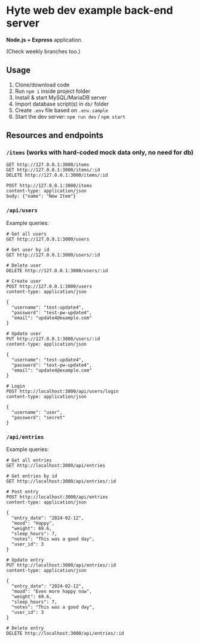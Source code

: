 # Hyte web dev example back-end server

**Node.js + Express** application.

(Check weekly branches too.)

## Usage

1. Clone/download code
2. Run `npm i` inside project folder
3. Install & start MySQL/MariaDB server
4. Import database script(s) in `db/` folder
5. Create `.env` file based on `.env.sample`
6. Start the dev server: `npm run dev` / `npm start`

## Resources and endpoints

### `/items` (works with hard-coded mock data only, no need for db)

```http
GET http://127.0.0.1:3000/items
GET http://127.0.0.1:3000/items/:id
DELETE http://127.0.0.1:3000/items/:id

POST http://127.0.0.1:3000/items
content-type: application/json
body: {"name": "New Item"}
```

### `/api/users`

Example queries:

```http
# Get all users
GET http://127.0.0.1:3000/users

# Get user by id
GET http://127.0.0.1:3000/users/:id

# Delete user
DELETE http://127.0.0.1:3000/users/:id

# Create user
POST http://127.0.0.1:3000/users
content-type: application/json

{
  "username": "test-update4",
  "password": "test-pw-update4",
  "email": "update4@example.com"
}

# Update user
PUT http://127.0.0.1:3000/users/:id
content-type: application/json

{
  "username": "test-update4",
  "password": "test-pw-update4",
  "email": "update4@example.com"
}

# Login
POST http://localhost:3000/api/users/login
content-type: application/json

{
  "username": "user",
  "password": "secret"
}

```

### `/api/entries`

Example queries:

```http
# Get all entries
GET http://localhost:3000/api/entries

# Get entries by id
GET http://localhost:3000/api/entries/:id

# Post entry
POST http://localhost:3000/api/entries
content-type: application/json

{
  "entry_date": "2024-02-12",
  "mood": "Happy",
  "weight": 69.6,
  "sleep_hours": 7,
  "notes": "This was a good day",
  "user_id": 3
}

# Update entry
PUT http://localhost:3000/api/entries/:id
content-type: application/json

{
  "entry_date": "2024-02-12",
  "mood": "Even more happy now",
  "weight": 69.6,
  "sleep_hours": 7,
  "notes": "This was a good day",
  "user_id": 3
}

# Delete entry
DELETE http://localhost:3000/api/entries/:id
```
